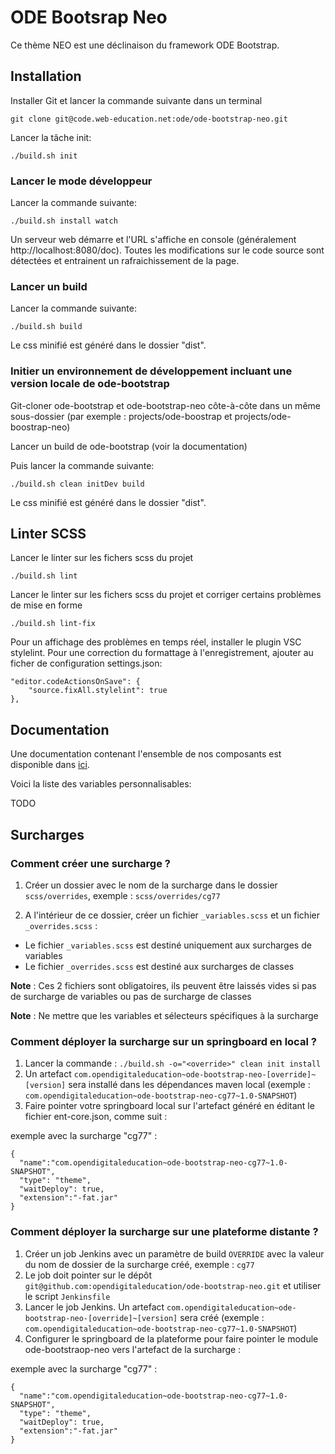 # ODE Bootsrap Neo

Ce thème NEO est une déclinaison du framework ODE Bootstrap.

## Installation

Installer Git et lancer la commande suivante dans un terminal
```
git clone git@code.web-education.net:ode/ode-bootstrap-neo.git
```

Lancer la tâche init:
```
./build.sh init
```

### Lancer le mode développeur

Lancer la commande suivante:
```
./build.sh install watch
```

Un serveur web démarre et l'URL s'affiche en console (généralement http://localhost:8080/doc).
Toutes les modifications sur le code source sont détectées et entrainent un rafraichissement de la page.

### Lancer un build

Lancer la commande suivante:
```
./build.sh build
```

Le css minifié est généré dans le dossier "dist".

### Initier un environnement de développement incluant une version locale de ode-bootstrap

Git-cloner ode-bootstrap et ode-bootstrap-neo côte-à-côte dans un même sous-dossier (par exemple : projects/ode-boostrap et projects/ode-boostrap-neo)

Lancer un build de ode-bootstrap (voir la documentation)

Puis lancer la commande suivante:
```
./build.sh clean initDev build
```

Le css minifié est généré dans le dossier "dist".

## Linter SCSS

Lancer le linter sur les fichers scss du projet
```
./build.sh lint
```

Lancer le linter sur les fichers scss du projet et corriger certains problèmes de mise en forme
```
./build.sh lint-fix
```

Pour un affichage des problèmes en temps réel, installer le plugin VSC stylelint.
Pour une correction du formattage à l'enregistrement, ajouter au ficher de configuration settings.json:
```
"editor.codeActionsOnSave": {
    "source.fixAll.stylelint": true
},
```

## Documentation

Une documentation contenant l'ensemble de nos composants est disponible dans [ici](doc/index.html).

Voici la liste des variables personnalisables:

TODO

## Surcharges
### Comment créer une surcharge ?

1. Créer un dossier avec le nom de la surcharge dans le dossier `scss/overrides`, exemple : `scss/overrides/cg77`

2. A l'intérieur de ce dossier, créer un fichier `_variables.scss` et un fichier `_overrides.scss` :

- Le fichier `_variables.scss` est destiné uniquement aux surcharges de variables
- Le fichier `_overrides.scss` est destiné aux surcharges de classes

**Note** : Ces 2 fichiers sont obligatoires, ils peuvent être laissés vides si pas de surcharge de variables ou pas de surcharge de classes

**Note** : Ne mettre que les variables et sélecteurs spécifiques à la surcharge

### Comment déployer la surcharge sur un springboard en local ?

1. Lancer la commande : `./build.sh -o="<override>" clean init install`
2. Un artefact `com.opendigitaleducation~ode-bootstrap-neo-[override]~[version]` sera installé dans les dépendances maven local (exemple : `com.opendigitaleducation~ode-bootstrap-neo-cg77~1.0-SNAPSHOT`)
3. Faire pointer votre springboard local sur l'artefact généré en éditant le fichier ent-core.json, comme suit :

exemple avec la surcharge "cg77" : 

```
{
  "name":"com.opendigitaleducation~ode-bootstrap-neo-cg77~1.0-SNAPSHOT",
  "type": "theme",
  "waitDeploy": true,
  "extension":"-fat.jar"
}
```

### Comment déployer la surcharge sur une plateforme distante ?

1. Créer un job Jenkins avec un paramètre de build `OVERRIDE` avec la valeur du nom de dossier de la surcharge créé, exemple : `cg77`
2. Le job doit pointer sur le dépôt `git@github.com:opendigitaleducation/ode-bootstrap-neo.git` et utiliser le script `Jenkinsfile`
3. Lancer le job Jenkins. Un artefact `com.opendigitaleducation~ode-bootstrap-neo-[override]~[version]` sera créé (exemple : `com.opendigitaleducation~ode-bootstrap-neo-cg77~1.0-SNAPSHOT`)
4. Configurer le springboard de la plateforme pour faire pointer le module ode-bootstraop-neo vers l'artefact de la surcharge :

exemple avec la surcharge "cg77" : 

```
{
  "name":"com.opendigitaleducation~ode-bootstrap-neo-cg77~1.0-SNAPSHOT",
  "type": "theme",
  "waitDeploy": true,
  "extension":"-fat.jar"
}
```